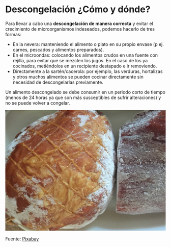 # Descongelación ¿Cómo y dónde?

Para llevar a cabo una **descongelación de manera correcta** y evitar el crecimiento de microorganismos indeseados, podemos hacerlo de tres formas:

*   En la nevera: manteniendo el alimento o plato en su propio envase (p ej. carnes, pescados y alimentos preparados).
*   En el microondas: colocando los alimentos crudos en una fuente con rejilla, para evitar que se mezclen los jugos. En el caso de los ya cocinados, metiéndolos en un recipiente destapado e ir removiendo.
*   Directamente a la sartén/cacerola: por ejemplo, las verduras, hortalizas y otros muchos alimentos se pueden cocinar directamente sin necesidad de descongelarlas previamente.

Un alimento descongelado se debe consumir en un periodo corto de tiempo (menos de 24 horas ya que son más susceptibles de sufrir alteraciones) y no se puede volver a congelar. 


![Descongelar](img/ham-707265_1920.jpg "Descongelar")  


Fuente: [Pixabay](https://pixabay.com/es/jam%C3%B3n-r%C3%A1pido-congelados-707265/)